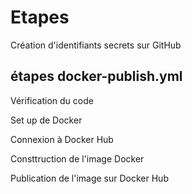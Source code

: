 # Etapes

Création d'identifiants secrets sur GitHub

## étapes docker-publish.yml

Vérification du code

Set up de Docker

Connexion à Docker Hub

Consttruction de l'image Docker

Publication de l'image sur Docker Hub
